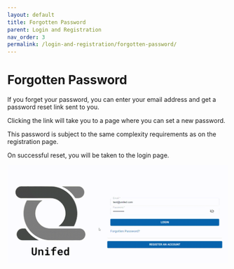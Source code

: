 ```yaml
---
layout: default
title: Forgotten Password
parent: Login and Registration
nav_order: 3
permalink: /login-and-registration/forgotten-password/
---
```


# Forgotten Password

If you forget your password, you can enter your email address and get a password reset link sent to you.

Clicking the link will take you to a page where you can set a new password.

This password is subject to the same complexity requirements as on the registration page.

On successful reset, you will be taken to the login page.

![Forgotten Password](../../gifs/forgotten-password.gif)
